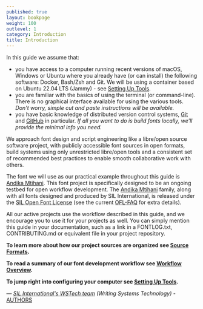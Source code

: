 ```yaml
---
published: true
layout: bookpage
weight: 100
outlevel: 1
category: Introduction
title: Introduction
---
```


In this guide we assume that:

- you have access to a computer running recent versions of macOS, Windows or Ubuntu where you already have (or can install) the following software: Docker, Bash/Zsh and Git. We will be using a container based on Ubuntu 22.04 LTS (Jammy) - see [Setting Up Tools].
- you are familiar with the basics of using the terminal (or command-line). There is no graphical interface available for using the various tools. *Don't worry, simple cut and paste instructions will be available.*
- you have basic knowledge of distributed version control systems, [Git] and [GitHub] in particular. *If all you want to do is build fonts locally, we'll provide the minimal info you need.*

We approach font design and script engineering like a libre/open source software project, with publicly accessible font sources in open formats, build systems using only unrestricted libre/open tools and a consistent set of recommended best practices to enable smooth collaborative work with others.

The font we will use as our practical example throughout this guide is [Andika Mtihani]. This font project is specifically designed to be an ongoing testbed for open workflow development. The [Andika Mtihani] family, along with all fonts designed and produced by SIL International, is released under the [SIL Open Font License] (see the current [OFL-FAQ] for extra details).

All our active projects use the workflow described in this guide, and we encourage you to use it for your projects as well. You can simply mention this guide in your documentation, such as a link in a FONTLOG.txt, CONTRIBUTING.md or equivalent file in your project repository. 

__To learn more about how our project sources are organized see [Source Formats].__  

__To read a summary of our font development workflow see [Workflow Overview].__ 

__To jump right into configuring your computer see [Setting Up Tools].__



*&mdash; [SIL International's WSTech team] (Writing Systems Technology)* - [AUTHORS] 


[SIL International font projects]: http://software.sil.org/fonts
[Andika Mtihani]: https://github.com/silnrsi/font-andika-mtihani
[Setting Up Tools]: Setting_Up_Tools.html
[Git]: https://git-scm.com/
[GitHub]: https://help.github.com/
[SIL Open Font License]: https://scripts.sil.org/OFL
[OFL-FAQ]: https://scripts.sil.org/OFL-FAQ_web
[Source Formats]: Source_Formats.html
[Workflow Overview]: Workflow_Overview.html
[SIL International's WSTech team]: http://software.sil.org/wstech 
[AUTHORS]: ../AUTHORS.txt
